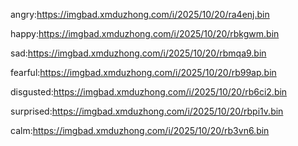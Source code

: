 angry:https://imgbad.xmduzhong.com/i/2025/10/20/ra4enj.bin

happy:https://imgbad.xmduzhong.com/i/2025/10/20/rbkgwm.bin

sad:https://imgbad.xmduzhong.com/i/2025/10/20/rbmqa9.bin

fearful:https://imgbad.xmduzhong.com/i/2025/10/20/rb99ap.bin

disgusted:https://imgbad.xmduzhong.com/i/2025/10/20/rb6ci2.bin

surprised:https://imgbad.xmduzhong.com/i/2025/10/20/rbpi1v.bin

calm:https://imgbad.xmduzhong.com/i/2025/10/20/rb3vn6.bin

